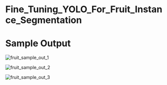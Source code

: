 # Fine_Tuning_YOLO_For_Fruit_Instance_Segmentation


# Sample Output

![fruit_sample_out_1](https://github.com/user-attachments/assets/3322629d-228c-4c23-a3e1-88fb00e887be)


![fruit_sample_out_2](https://github.com/user-attachments/assets/1eee58f9-f859-4d5f-baf5-8460645a0b6c)


![fruit_sample_out_3](https://github.com/user-attachments/assets/f82248ef-3a56-43bb-93b0-0d135de6c55e)
